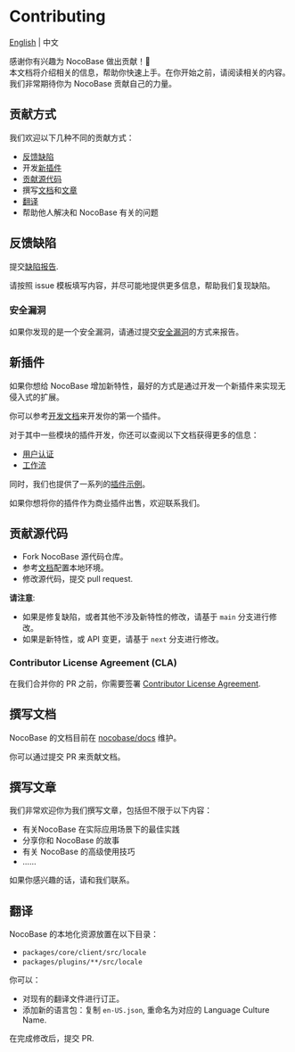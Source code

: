 # Contributing

[English](./CONTRIBUTING.md) | 中文 

感谢你有兴趣为 NocoBase 做出贡献！💖   
本文档将介绍相关的信息，帮助你快速上手。在你开始之前，请阅读相关的内容。我们非常期待你为 NocoBase 贡献自己的力量。

## 贡献方式

我们欢迎以下几种不同的贡献方式：

- [反馈缺陷](#反馈缺陷)
- 开发[新插件](#新插件)
- [贡献源代码](#贡献源代码)
- 撰写[文档](#撰写文档)和[文章](#撰写文章)
- [翻译](#翻译)
- 帮助他人解决和 NocoBase 有关的问题

## 反馈缺陷

提交[缺陷报告](https://github.com/nocobase/nocobase/issues/new?template=bug_report.md).

请按照 issue 模板填写内容，并尽可能地提供更多信息，帮助我们复现缺陷。

### 安全漏洞

如果你发现的是一个安全漏洞，请通过提交[安全漏洞](https://github.com/nocobase/nocobase/security/advisories/new)的方式来报告。

## 新插件

如果你想给 NocoBase 增加新特性，最好的方式是通过开发一个新插件来实现无侵入式的扩展。

你可以参考[开发文档](https://docs-cn.nocobase.com/development/)来开发你的第一个插件。

对于其中一些模块的插件开发，你还可以查阅以下文档获得更多的信息：

- [用户认证](https://docs-cn.nocobase.com/handbook/auth/dev/guide)
- [工作流](https://docs-cn.nocobase.com/handbook/workflow/development)

同时，我们也提供了一系列的[插件示例](https://docs-cn.nocobase.com/plugin-samples)。

如果你想将你的插件作为商业插件出售，欢迎联系我们。

## 贡献源代码

- Fork NocoBase 源代码仓库。
- 参考[文档](https://docs-cn.nocobase.com/welcome/getting-started/installation/git-clone)配置本地环境。
- 修改源代码，提交 pull request.

**请注意**:    
- 如果是修复缺陷，或者其他不涉及新特性的修改，请基于 `main` 分支进行修改。
- 如果是新特性，或 API 变更，请基于 `next` 分支进行修改。

### Contributor License Agreement (CLA)

在我们合并你的 PR 之前，你需要签署 [Contributor License Agreement](https://cla-assistant.io/nocobase/nocobase).

## 撰写文档

NocoBase 的文档目前在 [nocobase/docs](https://github.com/nocobase/docs) 维护。

你可以通过提交 PR 来贡献文档。

## 撰写文章

我们非常欢迎你为我们撰写文章，包括但不限于以下内容：

- 有关NocoBase 在实际应用场景下的最佳实践
- 分享你和 NocoBase 的故事
- 有关 NocoBase 的高级使用技巧
- ……

如果你感兴趣的话，请和我们联系。

## 翻译

NocoBase 的本地化资源放置在以下目录：

- `packages/core/client/src/locale`
- `packages/plugins/**/src/locale`

你可以：
- 对现有的翻译文件进行订正。
- 添加新的语言包：复制 `en-US.json`, 重命名为对应的 Language Culture Name. 

在完成修改后，提交 PR.
